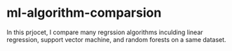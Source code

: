 # ml-algorithm-comparsion
In this prjocet, I compare many regrssion algorithms inculding linear regression, support vector machine,  and random forests on a same dataset. 

